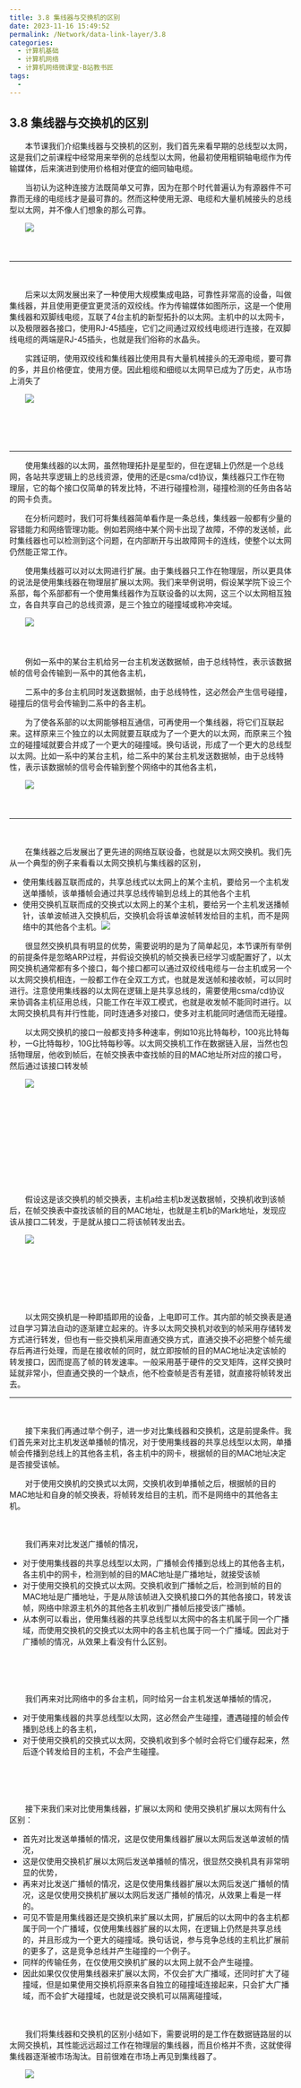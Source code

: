 ```yaml
---
title: 3.8 集线器与交换机的区别
date: 2023-11-16 15:49:52
permalink: /Network/data-link-layer/3.8
categories:
  - 计算机基础
  - 计算机网络
  - 计算机网络微课堂-B站教书匠
tags:
  - 
---
```



## 3.8 集线器与交换机的区别

　　本节课我们介绍集线器与交换机的区别，我们首先来看早期的总线型以太网，这是我们之前课程中经常用来举例的总线型以太网，他最初使用粗铜轴电缆作为传输媒体，后来演进到使用价格相对便宜的细同轴电缆。
<!-- more -->

　　当初认为这种连接方法既简单又可靠，因为在那个时代普遍认为有源器件不可靠而无缘的电缆线才是最可靠的。然而这种使用无源、电缆和大量机械接头的总线型以太网，并不像人们想象的那么可靠。

　　![](https://image.peterjxl.com/blog/image-20211214194237-f1vvcv5.png)

　　‍

---

　　‍

　　后来以太网发展出来了一种使用大规模集成电路，可靠性非常高的设备，叫做集线器，并且使用更便宜更灵活的双绞线。作为传输媒体如图所示，这是一个使用集线器和双脚线电缆，互联了4台主机的新型拓扑的以太网。主机中的以太网卡，以及极限器各接口，使用RJ-45插座，它们之间通过双绞线电缆进行连接，在双脚线电缆的两端是RJ-45插头，也就是我们俗称的水晶头。

　　实践证明，使用双绞线和集线器比使用具有大量机械接头的无源电缆，要可靠的多，并且价格便宜，使用方便。因此粗缆和细缆以太网早已成为了历史，从市场上消失了

　　![](https://image.peterjxl.com/blog/image-20211214194340-cyvw3ul.png)

　　‍

　　‍

---

　　使用集线器的以太网，虽然物理拓扑是星型的，但在逻辑上仍然是一个总线网，各站共享逻辑上的总线资源，使用的还是csma/cd协议，集线器只工作在物理层，它的每个接口仅简单的转发比特，不进行碰撞检测，碰撞检测的任务由各站的网卡负责。

　　在分析问题时，我们可将集线器简单看作是一条总线，集线器一般都有少量的容错能力和网络管理功能。例如若网络中某个网卡出现了故障，不停的发送帧，此时集线器也可以检测到这个问题，在内部断开与出故障网卡的连线，使整个以太网仍然能正常工作。

　　使用集线器可以对以太网进行扩展。由于集线器只工作在物理层，所以更具体的说法是使用集线器在物理层扩展以太网。我们来举例说明，假设某学院下设三个系部，每个系部都有一个使用集线器作为互联设备的以太网，这三个以太网相互独立，各自共享自己的总线资源，是三个独立的碰撞域或称冲突域。

　　![](https://image.peterjxl.com/blog/image-20211214194633-xy9dnmq.png)

　　‍

　　例如一系中的某台主机给另一台主机发送数据帧，由于总线特性，表示该数据帧的信号会传输到一系中的其他各主机，

　　二系中的多台主机同时发送数据帧，由于总线特性，这必然会产生信号碰撞，碰撞后的信号会传输到二系中的各主机。

　　为了使各系部的以太网能够相互通信，可再使用一个集线器，将它们互联起来。这样原来三个独立的以太网就要互联成为了一个更大的以太网，而原来三个独立的碰撞域就要合并成了一个更大的碰撞域。换句话说，形成了一个更大的总线型以太网。比如一系中的某台主机，给二系中的某台主机发送数据帧，由于总线特性，表示该数据帧的信号会传输到整个网络中的其他各主机，

　　![](https://image.peterjxl.com/blog/image-20211214194831-qz5wf9h.png)

　　‍

---

　　‍

　　在集线器之后发展出了更先进的网络互联设备，也就是以太网交换机。我们先从一个典型的例子来看看以太网交换机与集线器的区别，

* 使用集线器互联而成的，共享总线式以太网上的某个主机，要给另一个主机发送单播帧，该单播帧会通过共享总线传输到总线上的其他各个主机
* 使用交换机互联而成的交换式以太网上的某个主机，要给另一个主机发送播帧针，该单波帧进入交换机后，交换机会将该单波帧转发给目的主机，而不是网络中的其他各个主机。![](https://image.peterjxl.com/blog/image-20211214194921-dd9v9ro.png)

　　很显然交换机具有明显的优势，需要说明的是为了简单起见，本节课所有举例的前提条件是忽略ARP过程，并假设交换机的帧交换表已经学习或配置好了，以太网交换机通常都有多个接口，每个接口都可以通过双绞线电缆与一台主机或另一个以太网交换机相连，一般都工作在全双工方式，也就是发送帧和接收帧，可以同时进行。注意使用集线器的以太网在逻辑上是共享总线的，需要使用csma/cd协议来协调各主机征用总线，只能工作在半双工模式，也就是收发帧不能同时进行。以太网交换机具有并行性能，同时连通多对接口，使多对主机能同时通信而无碰撞。

　　以太网交换机的接口一般都支持多种速率，例如10兆比特每秒，100兆比特每秒，一G比特每秒，10G比特每秒等。以太网交换机工作在数据链入层，当然也包括物理层，他收到帧后，在帧交换表中查找帧的目的MAC地址所对应的接口号，然后通过该接口转发帧

　　![](https://image.peterjxl.com/blog/image-20211214200618-zk29if9.png)

　　‍

　　‍

　　‍

　　‍

　　‍

　　假设这是该交换机的帧交换表，主机a给主机b发送数据帧，交换机收到该帧后，在帧交换表中查找该帧的目的MAC地址，也就是主机b的Mark地址，发现应该从接口二转发，于是就从接口二将该帧转发出去。

　　![](https://image.peterjxl.com/blog/image-20211214200658-tewo7ag.png)

　　‍

　　‍

　　‍

　　以太网交换机是一种即插即用的设备，上电即可工作。其内部的帧交换表是通过自学习算法自动的逐渐建立起来的。许多以太网交换机对收到的帧采用存储转发方式进行转发，但也有一些交换机采用直通交换方式，直通交换不必把整个帧先缓存后再进行处理，而是在接收帧的同时，就立即按帧的目的MAC地址决定该帧的转发接口，因而提高了帧的转发速率。一般采用基于硬件的交叉矩阵，这样交换时延就非常小，但直通交换的一个缺点，他不检查帧是否有差错，就直接将帧转发出去。

---

　　‍

　　接下来我们再通过举个例子，进一步对比集线器和交换机，这是前提条件。我们首先来对比主机发送单播帧的情况，对于使用集线器的共享总线型以太网，单播帧会传播到总线上的其他各主机，各主机中的网卡，根据帧的目的MAC地址决定是否接受该帧。

　　对于使用交换机的交换式以太网，交换机收到单播帧之后，根据帧的目的MAC地址和自身的帧交换表，将帧转发给目的主机，而不是网络中的其他各主机。

　　‍

　　我们再来对比发送广播帧的情况，

* 对于使用集线器的共享总线型以太网，广播帧会传播到总线上的其他各主机，各主机中的网卡，检测到帧的目的MAC地址是广播地址，就接受该帧
* 对于使用交换机的交换式以太网。交换机收到广播帧之后，检测到帧的目的MAC地址是广播地址，于是从除该帧进入交换机接口外的其他各接口，转发该帧，网络中除源主机外的其他各主机收到广播帧后接受该广播帧。
* 从本例可以看出，使用集线器的共享总线型以太网中的各主机属于同一个广播域，而使用交换机的交换式以太网中的各主机也属于同一个广播域。因此对于广播帧的情况，从效果上看没有什么区别。

　　‍

　　‍

　　我们再来对比网络中的多台主机，同时给另一台主机发送单播帧的情况，

* 对于使用集线器的共享总线型以太网，这必然会产生碰撞，遭遇碰撞的帧会传播到总线上的各主机，
* 对于使用交换机的交换式以太网，交换机收到多个帧时会将它们缓存起来，然后逐个转发给目的主机，不会产生碰撞。

　　‍

　　‍

　　接下来我们来对比使用集线器，扩展以太网和  使用交换机扩展以太网有什么区别：

* 首先对比发送单播帧的情况，这是仅使用集线器扩展以太网后发送单波帧的情况，
* 这是仅使用交换机扩展以太网后发送单播帧的情况，很显然交换机具有非常明显的优势，
* 再来对比发送广播帧的情况，这是仅使用集线器扩展以太网后发送广播帧的情况，这是仅使用交换机扩展以太网后发送广播帧的情况，从效果上看是一样的。
* 可见不管是用集线器还是交换机来扩展以太网，扩展后的以太网中的各主机都属于同一个广播域，仅使用集线器扩展的以太网，在逻辑上仍然是共享总线的，并且形成为一个更大的碰撞域。换句话说，参与竞争总线的主机比扩展前的更多了，这是竞争总线并产生碰撞的一个例子。
* 同样的传输任务，在仅使用交换机扩展的以太网上就不会产生碰撞。
* 因此如果仅仅使用集线器来扩展以太网，不仅会扩大广播域，还同时扩大了碰撞域，但是如果使用交换机将原来各自独立的碰撞域连接起来，只会扩大广播域，而不会扩大碰撞域，也就是说交换机可以隔离碰撞域，

　　‍

　　我们将集线器和交换机的区别小结如下，需要说明的是工作在数据链路层的以太网交换机，其性能远远超过工作在物理层的集线器，而且价格并不贵，这就使得集线器逐渐被市场淘汰。目前很难在市场上再见到集线器了。

　　![](https://image.peterjxl.com/blog/image-20211214201155-0fnlv6f.png)

　　‍